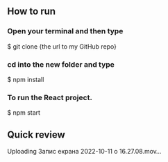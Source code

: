 ## How to run

### Open your terminal and then type

$ git clone {the url to my GitHub repo}

### cd into the new folder and type

$ npm install

### To run the React project. 
$ npm start


## Quick review


Uploading Запис екрана 2022-10-11 о 16.27.08.mov…

